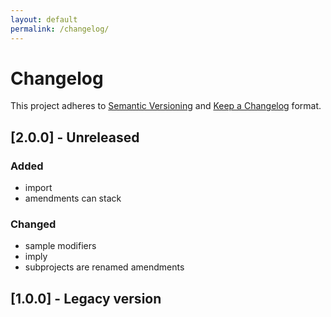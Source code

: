 ```yaml
---
layout: default
permalink: /changelog/
---
```


# Changelog

This project adheres to [Semantic Versioning](https://semver.org/spec/v2.0.0.html) and [Keep a Changelog](https://keepachangelog.com/en/1.0.0/) format. 

## [2.0.0] - Unreleased

### Added
- import
- amendments can stack

### Changed
- sample modifiers
- imply
- subprojects are renamed amendments


## [1.0.0] - Legacy version